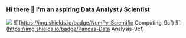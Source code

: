 ### Hi there 👋 I'm an aspiring Data Analyst / Scientist

![](https://img.shields.io/badge/python-v3.7-blue) ![](https://img.shields.io/badge/NumPy-Scientific Computing-9cf) ![](https://img.shields.io/badge/Pandas-Data Analysis-9cf)

